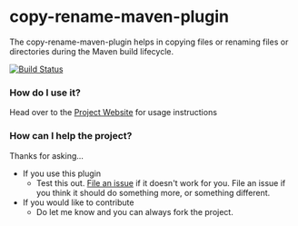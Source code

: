 <!--
MIT License

Copyright (c) 2014 Aneesh Joseph

Permission is hereby granted, free of charge, to any person obtaining a copy
of this software and associated documentation files (the "Software"), to deal
in the Software without restriction, including without limitation the rights
to use, copy, modify, merge, publish, distribute, sublicense, and/or sell
copies of the Software, and to permit persons to whom the Software is
furnished to do so, subject to the following conditions:

The above copyright notice and this permission notice shall be included in all
copies or substantial portions of the Software.

THE SOFTWARE IS PROVIDED "AS IS", WITHOUT WARRANTY OF ANY KIND, EXPRESS OR
IMPLIED, INCLUDING BUT NOT LIMITED TO THE WARRANTIES OF MERCHANTABILITY,
FITNESS FOR A PARTICULAR PURPOSE AND NONINFRINGEMENT. IN NO EVENT SHALL THE
AUTHORS OR COPYRIGHT HOLDERS BE LIABLE FOR ANY CLAIM, DAMAGES OR OTHER
LIABILITY, WHETHER IN AN ACTION OF CONTRACT, TORT OR OTHERWISE, ARISING FROM,
OUT OF OR IN CONNECTION WITH THE SOFTWARE OR THE USE OR OTHER DEALINGS IN THE
SOFTWARE.
-->

copy-rename-maven-plugin
===================

The copy-rename-maven-plugin helps in copying files or renaming files or directories during the Maven build lifecycle.

[![Build Status](https://buildhive.cloudbees.com/job/coderplus/job/copy-rename-maven-plugin/badge/icon)](https://buildhive.cloudbees.com/job/coderplus/job/copy-rename-maven-plugin/)


### How do I use it? ###

Head over to the [Project Website](http://coderplus.github.io/copy-rename-maven-plugin/) for usage instructions

### How can I help the project? ###

Thanks for asking...

* If you use this plugin
	* Test this out.  [File an issue](https://github.com/coderplus/copy-rename-maven-plugin/issues) if it doesn't work for you.  File an issue if you think it should do something more, or something different.
* If you would like to contribute
	* Do let me know and you can always fork the project.

